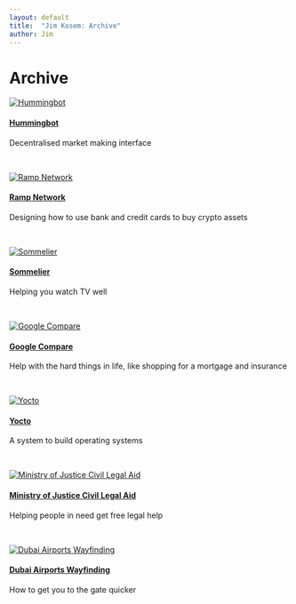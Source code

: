 ```yaml
---
layout: default
title:  "Jim Kosem: Archive"
author: Jim
---
```


# Archive

[![Hummingbot]({{site.url}}assets/images/hummingbot-card.png)](hummingbot.html)

#### [Hummingbot](hummingbot.html)

Decentralised market making interface

&nbsp;

[![Ramp Network]({{site.url}}assets/images/ramp-card.png)](ramp.html)

#### [Ramp Network](ramp.html)

Designing how to use bank and credit cards to buy crypto assets

&nbsp;

[![Sommelier]({{site.url}}assets/images/sommelier-card.png)](sommelier.html)

#### [Sommelier](sommelier.html)

Helping you watch TV well

&nbsp;

[![Google Compare]({{site.url}}assets/images/google-compare-card.png)](google-compare.html)

#### [Google Compare](google-compare.html)

Help with the hard things in life, like shopping for a mortgage and insurance

&nbsp;

[![Yocto]({{site.url}}assets/images/yocto-card.png)](yocto.html)

#### [Yocto](yocto.html)

A system to build operating systems

&nbsp;

[![Ministry of Justice Civil Legal Aid]({{site.url}}assets/images/moj-cla-card.png)](moj-cla.html)

#### [Ministry of Justice Civil Legal Aid](moj-cla.html)

Helping people in need get free legal help

&nbsp;

[![Dubai Airports Wayfinding]({{site.url}}assets/images/dubai-airport-card.png)](dubai-airport.html)

#### [Dubai Airports Wayfinding](dubai-airport.html)

How to get you to the gate quicker
